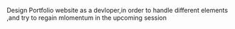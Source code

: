 Design Portfolio website as a devloper,in order to handle different elements ,and try to regain mlomentum in the upcoming session 
